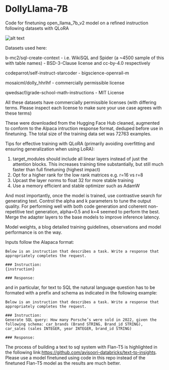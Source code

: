# DollyLlama-7B
Code for finetuning open_llama_7b_v2 model on a refined instruction following datasets with QLoRA


![alt text](https://github.com/avisoori-databricks/Dolly_llama/blob/main/dolly_llama_chilling.png?raw=true)

Datasets used here:


b-mc2/sql-create-context - i.e. WikiSQL and Spider (a ~4500 sample of this with table names) - BSD-3-Clause license and cc-by-4.0 respectively

codeparrot/self-instruct-starcoder - bigscience-openrail-m 

mosaicml/dolly_hhrlhf - commercially permissible license

qwedsacf/grade-school-math-instructions - MIT License

All these datasets have commercially permissible licenses (with differing terms. Please inspect each license to make sure your use case agrees with these terms)


These were downloaded from the Hugging Face Hub cleaned, augmented to conform to the Alpaca intruction response format, deduped before use in finetuning. The total size of the training data set was 72763 examples.

Tips for effective training with QLoRA (primarily avoiding overfitting and ensuring generalization when using LoRA):
1. target_modules should include all linear layers instead of just the attention blocks. This increases training time substantially, but still much faster than full finetuning (highest impact)
2. Opt for a higher rank for the low rank matrices e.g. r=16 vs r=8
3. Upcast the layer norms to float 32 for more stable training
4. Use a memory efficient and stable optimizer such as AdamW

And most importantly, once the model is trained, use contrastive search for generating text. Control the alpha and k parameters to tune the output quality. For performing well with both code generation and coherent non-repetitive text generation, alpha=0.5 and k=4 seemed to perform the best. Merge the adapter layers to the base models to improve inference latency.

Model weights, a blog detailed training guidelines, observations and model performance is on the way.

Inputs follow the Alapaca format: 
```
Below is an instruction that describes a task. Write a response that appropriately completes the request.

### Instruction:
{instruction}

### Response:
```

and in particular, for text to SQL the natural language question has to be formated with a prefix and schema as indicated in the following example:
```
Below is an instruction that describes a task. Write a response that appropriately completes the request.

### Instruction:
Generate SQL query: How many Porsche’s were sold in 2022, given the following schema: car_brands (Brand STRING, Brand_id STRING), car_sales (sales INTEGER, year INTEGER, brand_id STRING)

### Response:
```
The process of building a text to sql system with Flan-T5 is highlighted in the following link:https://github.com/avisoori-databricks/text-to-insights.
Please use a model finetuned using code in this repo instead of the finetuned Flan-T5 model as the results are much better.
